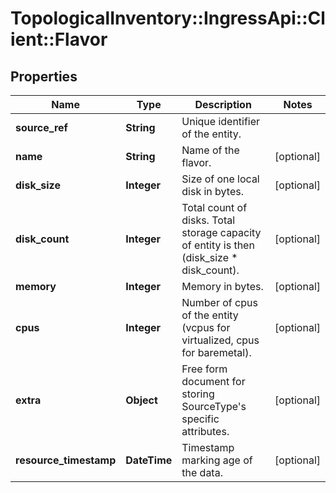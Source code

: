 # TopologicalInventory::IngressApi::Client::Flavor

## Properties
Name | Type | Description | Notes
------------ | ------------- | ------------- | -------------
**source_ref** | **String** | Unique identifier of the entity. | 
**name** | **String** | Name of the flavor. | [optional] 
**disk_size** | **Integer** | Size of one local disk in bytes. | [optional] 
**disk_count** | **Integer** | Total count of disks. Total storage capacity of entity is then (disk_size * disk_count). | [optional] 
**memory** | **Integer** | Memory in bytes. | [optional] 
**cpus** | **Integer** | Number of cpus of the entity (vcpus for virtualized, cpus for baremetal). | [optional] 
**extra** | **Object** | Free form document for storing SourceType&#39;s specific attributes. | [optional] 
**resource_timestamp** | **DateTime** | Timestamp marking age of the data. | [optional] 


